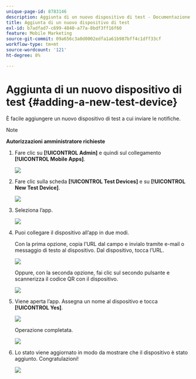 ```yaml
---
unique-page-id: 8783146
description: Aggiunta di un nuovo dispositivo di test - Documentazione di Marketo - Documentazione del prodotto
title: Aggiunta di un nuovo dispositivo di test
exl-id: b7adfad7-c699-4840-a77a-8bdf3ff16f60
feature: Mobile Marketing
source-git-commit: 09a656c3a0d0002edfa1a61b987bff4c1dff33cf
workflow-type: tm+mt
source-wordcount: '121'
ht-degree: 8%

---
```


# Aggiunta di un nuovo dispositivo di test {#adding-a-new-test-device}

È facile aggiungere un nuovo dispositivo di test a cui inviare le notifiche.

>[!NOTE]
>
>**Autorizzazioni amministratore richieste**

1. Fare clic su **[!UICONTROL Admin]** e quindi sul collegamento **[!UICONTROL Mobile Apps]**.

   ![](assets/image2015-7-9-14-3a33-3a12.png)

1. Fare clic sulla scheda **[!UICONTROL Test Devices]** e su **[!UICONTROL New Test Device]**.

   ![](assets/image2015-7-17-17-3a4-3a52.png)

1. Seleziona l’app.

   ![](assets/image2015-7-17-17-3a6-3a4.png)

1. Puoi collegare il dispositivo all’app in due modi.

   Con la prima opzione, copia l’URL dal campo e invialo tramite e-mail o messaggio di testo al dispositivo. Dal dispositivo, tocca l’URL.

   ![](assets/image2015-7-20-11-3a27-3a2.png)

   Oppure, con la seconda opzione, fai clic sul secondo pulsante e scannerizza il codice QR con il dispositivo.

   ![](assets/image2015-7-17-17-3a9-3a54.png)

1. Viene aperta l’app. Assegna un nome al dispositivo e tocca **[!UICONTROL Yes]**.

   ![](assets/image2015-7-17-17-3a31-3a23.png)

   Operazione completata.

   ![](assets/image2015-7-17-17-3a33-3a5.png)

1. Lo stato viene aggiornato in modo da mostrare che il dispositivo è stato aggiunto. Congratulazioni!

   ![](assets/image2015-7-17-17-3a14-3a32.png)
